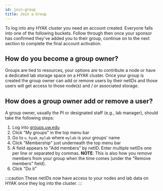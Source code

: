 ```yaml
---
id: join-group
title: Join a Group
---
```


To log into any HYAK cluster you need an account created. Everyone falls into one of the following buckets. Follow through then once your sponsor has confirmed they've added you to their group, continue on to the next section to complete the final account activation.

## How do you become a group owner?

Groups are tied to resources, your options are to contribute a node or have a dedicated lab storage space on a HYAK cluster. Once your group is created the group owner can add or remove users by their netIDs and those users will get access to those node(s) and / or associated storage.

## How does a group owner add or remove a user?

A group owner, usually the PI or designated staff (e.g., lab manager), should take the following steps:

1. Log into [groups.uw.edu](https://groups.uw.edu)
2. Click "My groups" in the top menu bar
3. Go to `u_hyak_mylab` where `mylab` is your groups' name
4. Click "Membership" just underneath the top menu bar
5. A field appears to "Add members" by netID. Enter multiple netIDs one per line or separated by commas. **NOTE**: This is also how you *remove* members from your group when the time comes (under the "Remove members" field).
6. Click "Do it"

:::caution
These netIDs now have access to your nodes and lab data on HYAK once they log into the cluster.
:::
